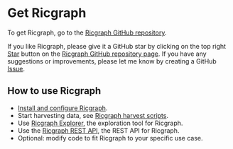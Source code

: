 # Get Ricgraph
To get Ricgraph, go to the 
[Ricgraph GitHub repository](https://github.com/UtrechtUniversity/ricgraph).

<!-- GitHub buttons from https://buttons.github.io -->
If you like Ricgraph, please give it a GitHub star by clicking on the top right
<a class="github-button" href="https://github.com/UtrechtUniversity/ricgraph"
data-color-scheme="no-preference: light; light: light; dark: light;"
data-icon="octicon-star" data-size="large" aria-label="Star
UtrechtUniversity/ricgraph on GitHub">Star</a> button on the [Ricgraph GitHub
repository page](https://github.com/UtrechtUniversity/ricgraph).  If you have
any suggestions or improvements, please let me know by creating a  GitHub <a
class="github-button"
href="https://github.com/UtrechtUniversity/ricgraph/issues"
data-color-scheme="no-preference: light; light: light; dark: light;"
data-icon="octicon-issue-opened" data-size="large" aria-label="Issue
UtrechtUniversity/ricgraph on GitHub">Issue</a>. 

## How to use Ricgraph

* [Install and configure Ricgraph](https://github.com/UtrechtUniversity/ricgraph/blob/main/docs/ricgraph_install_configure.md#install-and-configure-ricgraph).
* Start harvesting data, see [Ricgraph harvest scripts](https://github.com/UtrechtUniversity/ricgraph/blob/main/docs/ricgraph_harvest_scripts.md#ricgraph-harvest-scripts).
* Use [Ricgraph Explorer](https://github.com/UtrechtUniversity/ricgraph/blob/main/docs/ricgraph_explorer.md#ricgraph-explorer),
  the exploration tool for Ricgraph. 
* Use the [Ricgraph REST API](https://github.com/UtrechtUniversity/ricgraph/blob/main/docs/ricgraph_restapi.md#ricgraph-rest-api),
  the REST API for Ricgraph.
* Optional: modify code to fit Ricgraph to your specific use case.

